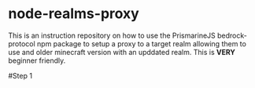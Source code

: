 # node-realms-proxy
This is an instruction repository on how to use the PrismarineJS bedrock-protocol npm package to setup a proxy to a target realm allowing them to use and older minecraft version with an upddated realm. This is **VERY** beginner friendly.

#Step 1
